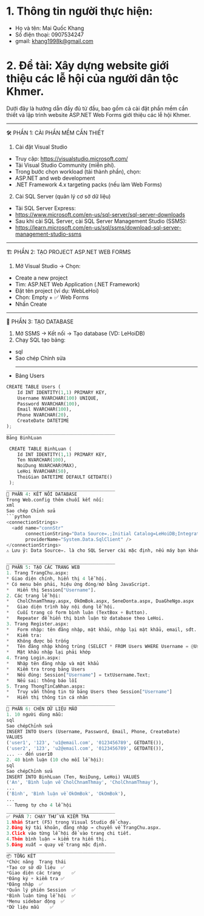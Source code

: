 # 1. Thông tin người thực hiện:
   * Họ và tên: Mai Quốc Khang
   * Số điện thoại: 0907534247
   * gmail: khang1998k@gmail.com
# 2. Đề tài: Xây dựng website giới thiệu các lễ hội của người dân tộc Khmer.
  Dưới đây là hướng dẫn đầy đủ từ đầu, bao gồm cả cài đặt phần mềm cần thiết và lập trình website ASP.NET Web Forms giới thiệu các lễ hội Khmer.
________________________________________
🛠 PHẦN 1: CÀI PHẦN MỀM CẦN THIẾT
1. Cài đặt Visual Studio
* Truy cập: https://visualstudio.microsoft.com/
* Tải Visual Studio Community (miễn phí).
* Trong bước chọn workload (tải thành phần), chọn:
* ASP.NET and web development
* .NET Framework 4.x targeting packs (nếu làm Web Forms)
2. Cài SQL Server (quản lý cơ sở dữ liệu)
* Tải SQL Server Express:
* https://www.microsoft.com/en-us/sql-server/sql-server-downloads
* Sau khi cài SQL Server, cài SQL Server Management Studio (SSMS):
* https://learn.microsoft.com/en-us/sql/ssms/download-sql-server-management-studio-ssms
________________________________________
🏗 PHẦN 2: TẠO PROJECT ASP.NET WEB FORMS
1. Mở Visual Studio → Chọn:
* Create a new project
* Tìm: ASP.NET Web Application (.NET Framework)
* Đặt tên project (ví dụ: WebLeHoi)
* Chọn: Empty + ✅ Web Forms
* Nhấn Create
________________________________________
🧱 PHẦN 3: TẠO DATABASE
1. Mở SSMS → Kết nối → Tạo database (VD: LeHoiDB)
2. Chạy SQL tạo bảng:
* sql
* Sao chép Chỉnh sửa
  ________________________________________
* Bảng Users
```python
CREATE TABLE Users (
    Id INT IDENTITY(1,1) PRIMARY KEY,
    Username NVARCHAR(100) UNIQUE,
    Password NVARCHAR(100),
    Email NVARCHAR(100),
    Phone NVARCHAR(20),
    CreateDate DATETIME
);
________________________________________
Bảng BinhLuan

 CREATE TABLE BinhLuan (
    Id INT IDENTITY(1,1) PRIMARY KEY,
    Ten NVARCHAR(100),
    NoiDung NVARCHAR(MAX),
    LeHoi NVARCHAR(50),
    ThoiGian DATETIME DEFAULT GETDATE()
 );
________________________________________
🔌 PHẦN 4: KẾT NỐI DATABASE
Trong Web.config thêm chuỗi kết nối:
xml
Sao chép Chỉnh sửa
```python
<connectionStrings>
  <add name="connStr" 
       connectionString="Data Source=.;Initial Catalog=LeHoiDB;Integrated Security=True" 
       providerName="System.Data.SqlClient" />
</connectionStrings>
⚠️ Lưu ý: Data Source=. là cho SQL Server cài mặc định, nếu máy bạn khác, sửa lại Data Source=your_server_name.

________________________________________
📄 PHẦN 5: TẠO CÁC TRANG WEB
1. Trang TrangChu.aspx:
* Giao diện chính, hiển thị 4 lễ hội.
* Có menu bên phải, hiệu ứng đóng/mở bằng JavaScript.
*	Hiển thị Session["Username"].
2. Các trang lễ hội:
*	CholChnamThmay.aspx, OkOmBok.aspx, SeneDonta.aspx, DuaGheNgo.aspx
*	Giao diện trình bày nội dung lễ hội.
*	Cuối trang có form bình luận (TextBox + Button).
*	Repeater để hiển thị bình luận từ database theo LeHoi.
3. Trang Register.aspx:
*	Form nhập: tên đăng nhập, mật khẩu, nhập lại mật khẩu, email, sđt.
*	Kiểm tra:
*	Không được bỏ trống
*	Tên đăng nhập không trùng (SELECT * FROM Users WHERE Username = @Username)
*	Mật khẩu nhập lại phải khớp
4. Trang Login.aspx:
*	Nhập tên đăng nhập và mật khẩu
*	Kiểm tra trong bảng Users
*	Nếu đúng: Session["Username"] = txtUsername.Text;
*	Nếu sai: thông báo lỗi
5. Trang ThongTinCaNhan.aspx:
*	Truy vấn thông tin từ bảng Users theo Session["Username"]
*	Hiển thị thông tin cá nhân
________________________________________
📝 PHẦN 6: CHÈN DỮ LIỆU MẪU
1. 10 người dùng mẫu:
sql
Sao chépChỉnh sửa
INSERT INTO Users (Username, Password, Email, Phone, CreateDate)
VALUES 
('user1', '123', 'u1@email.com', '0123456789', GETDATE()),
('user2', '123', 'u2@email.com', '0123456789', GETDATE()),
... -- đến user10
2. 40 bình luận (10 cho mỗi lễ hội):
sql
Sao chépChỉnh sửa
INSERT INTO BinhLuan (Ten, NoiDung, LeHoi) VALUES
('An', 'Bình luận về CholChnamThmay', 'CholChnamThmay'),
...
('Bình', 'Bình luận về OkOmBok', 'OkOmBok'),
...
-- Tương tự cho 4 lễ hội
________________________________________
✅ PHẦN 7: CHẠY THỬ VÀ KIỂM TRA
1.Nhấn Start (F5) trong Visual Studio để chạy.
2.Đăng ký tài khoản, đăng nhập → chuyển về TrangChu.aspx.
3.Click vào từng lễ hội để vào trang chi tiết.
4.Thêm bình luận → kiểm tra hiển thị.
5.Đăng xuất → quay về trang mặc định.
________________________________________
📦 TỔNG KẾT
*Chức năng	Trạng thái
*Tạo cơ sở dữ liệu	✅
*Giao diện các trang	✅
*Đăng ký + kiểm tra	✅
*Đăng nhập	✅
*Quản lý phiên Session	✅
*Bình luận từng lễ hội	✅
*Menu sidebar động	✅
*Dữ liệu mẫu	✅
